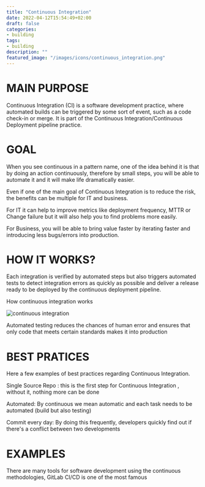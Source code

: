 ```yaml
---
title: "Continuous Integration"
date: 2022-04-12T15:54:49+02:00
draft: false
categories:
- building
tags:
- building
description: ""
featured_image: "/images/icons/continuous_integration.png"
---
```



# MAIN PURPOSE

Continuous Integration (CI) is a software development practice, where automated builds can be triggered by some sort of event, such as a code check-in or merge.
It is part of the Continuous Integration/Continuous Deployment pipeline practice.

# GOAL

When you see continuous in a pattern name, one of the idea behind it is that by doing an action continuously, therefore by small steps, you will be able to automate it and it will make life dramatically easier.

Even if one of the main goal of Continuous Integration is to reduce the risk, the benefits can be multiple for IT and business.

For IT it can help to improve metrics like deployment frequency, MTTR or Change failure but it will also help you to find problems more easily.

For Business, you will be able to bring value faster by iterating faster and introducing less bugs/errors into production.



# HOW IT WORKS?

Each integration is verified by automated steps but also triggers automated tests to detect integration errors as quickly as possible and deliver a release ready to be deployed by the continuous deployment pipeline.

How continuous integration works

![continuous integration](/images/building/continuous_integration1.png)


Automated testing reduces the chances of human error and ensures that only code that meets certain standards makes it into production



# BEST PRATICES

Here a few examples of best practices regarding Continuous Integration.

Single Source Repo : this is the first step for Continuous Integration , without it, nothing more can be done

Automated:  By continuous we mean automatic and each task needs to be automated (build but also testing)

Commit every day: By doing this frequently, developers quickly find out if there's a conflict between two developments



# EXAMPLES

There are many tools for software development using the continuous
methodologies, GitLab CI/CD is one of the most famous  
